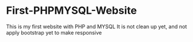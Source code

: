 # First-PHPMYSQL-Website
This is my first website with PHP and MYSQL
It is not clean up yet, and not apply bootstrap yet to make responsive
